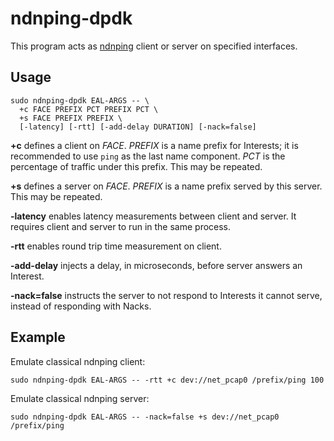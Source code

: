 # ndnping-dpdk

This program acts as [ndnping](https://github.com/named-data/ndn-tools/tree/master/tools/ping) client or server on specified interfaces.

## Usage

```
sudo ndnping-dpdk EAL-ARGS -- \
  +c FACE PREFIX PCT PREFIX PCT \
  +s FACE PREFIX PREFIX \
  [-latency] [-rtt] [-add-delay DURATION] [-nack=false]
```

**+c** defines a client on *FACE*.
*PREFIX* is a name prefix for Interests; it is recommended to use `ping` as the last name component.
*PCT* is the percentage of traffic under this prefix.
This may be repeated.

**+s** defines a server on *FACE*.
*PREFIX* is a name prefix served by this server.
This may be repeated.

**-latency** enables latency measurements between client and server.
It requires client and server to run in the same process.

**-rtt** enables round trip time measurement on client.

**-add-delay** injects a delay, in microseconds, before server answers an Interest.

**-nack=false** instructs the server to not respond to Interests it cannot serve, instead of responding with Nacks.

## Example

Emulate classical ndnping client:

```
sudo ndnping-dpdk EAL-ARGS -- -rtt +c dev://net_pcap0 /prefix/ping 100
```

Emulate classical ndnping server:

```
sudo ndnping-dpdk EAL-ARGS -- -nack=false +s dev://net_pcap0 /prefix/ping
```
